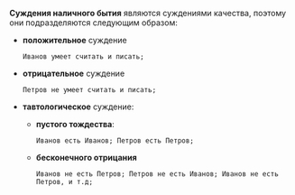 **Суждения наличного бытия** являются суждениями качества, поэтому они подразделяются следующим образом:
- **положительное** суждение

    `Иванов умеет считать и писать;`

- **отрицательное** суждение

    `Петров не умеет считать и писать;`

- **тавтологическое** суждение:
    - **пустого тождества**:

        `Иванов есть Иванов; Петров есть Петров;`

    - **бесконечного отрицания**

        `Иванов не есть Петров; Петров не есть
Иванов; Иванов не есть Петров, и т.д;`